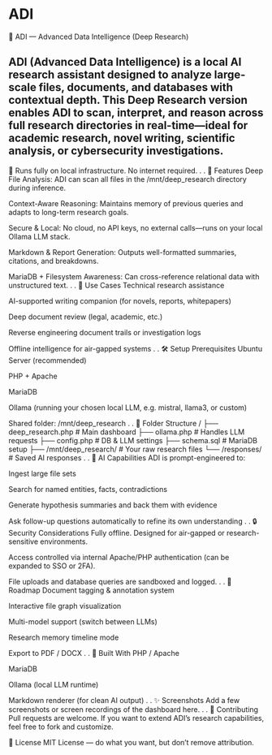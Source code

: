 # ADI
🧠 ADI — Advanced Data Intelligence (Deep Research)

ADI (Advanced Data Intelligence) is a local AI research assistant designed to analyze large-scale files, documents, and databases with contextual depth. This Deep Research version enables ADI to scan, interpret, and reason across full research directories in real-time—ideal for academic research, novel writing, scientific analysis, or cybersecurity investigations.
----
🔐 Runs fully on local infrastructure. No internet required.
.
.
🚀 Features
Deep File Analysis: ADI can scan all files in the /mnt/deep_research directory during inference.

Context-Aware Reasoning: Maintains memory of previous queries and adapts to long-term research goals.

Secure & Local: No cloud, no API keys, no external calls—runs on your local Ollama LLM stack.

Markdown & Report Generation: Outputs well-formatted summaries, citations, and breakdowns.

MariaDB + Filesystem Awareness: Can cross-reference relational data with unstructured text.
.
.
🧩 Use Cases
Technical research assistance

AI-supported writing companion (for novels, reports, whitepapers)

Deep document review (legal, academic, etc.)

Reverse engineering document trails or investigation logs

Offline intelligence for air-gapped systems
.
.
🛠️ Setup
Prerequisites
Ubuntu Server (recommended)

PHP + Apache

MariaDB

Ollama (running your chosen local LLM, e.g. mistral, llama3, or custom)

Shared folder: /mnt/deep_research
.
.
📁 Folder Structure
/
├── deep_research.php       # Main dashboard
├── ollama.php              # Handles LLM requests
├── config.php              # DB & LLM settings
├── schema.sql              # MariaDB setup
├── /mnt/deep_research/     # Your raw research files
└── /responses/             # Saved AI responses
.
.
🧠 AI Capabilities
ADI is prompt-engineered to:

Ingest large file sets

Search for named entities, facts, contradictions

Generate hypothesis summaries and back them with evidence

Ask follow-up questions automatically to refine its own understanding
.
.
🔒 Security Considerations
Fully offline. Designed for air-gapped or research-sensitive environments.

Access controlled via internal Apache/PHP authentication (can be expanded to SSO or 2FA).

File uploads and database queries are sandboxed and logged.
.
.
📅 Roadmap
 Document tagging & annotation system

 Interactive file graph visualization

 Multi-model support (switch between LLMs)

 Research memory timeline mode

 Export to PDF / DOCX
.
.
🤖 Built With
PHP / Apache

MariaDB

Ollama (local LLM runtime)

Markdown renderer (for clean AI output)
.
.
✨ Screenshots
Add a few screenshots or screen recordings of the dashboard here.
.
.
🤝 Contributing
Pull requests are welcome. If you want to extend ADI’s research capabilities, feel free to fork and customize.


📜 License
MIT License — do what you want, but don’t remove attribution.

